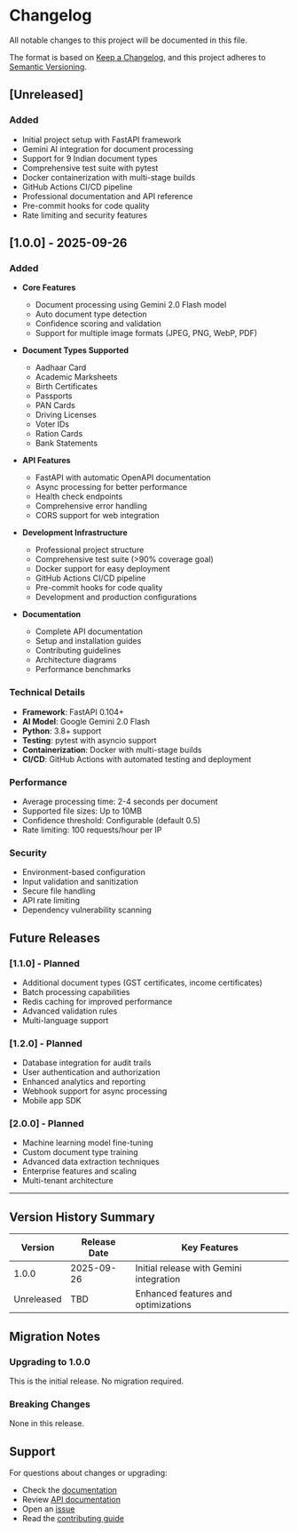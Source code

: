 # Changelog

All notable changes to this project will be documented in this file.

The format is based on [Keep a Changelog](https://keepachangelog.com/en/1.0.0/),
and this project adheres to [Semantic Versioning](https://semver.org/spec/v2.0.0.html).

## [Unreleased]

### Added

- Initial project setup with FastAPI framework
- Gemini AI integration for document processing
- Support for 9 Indian document types
- Comprehensive test suite with pytest
- Docker containerization with multi-stage builds
- GitHub Actions CI/CD pipeline
- Professional documentation and API reference
- Pre-commit hooks for code quality
- Rate limiting and security features

## [1.0.0] - 2025-09-26

### Added

- **Core Features**
  - Document processing using Gemini 2.0 Flash model
  - Auto document type detection
  - Confidence scoring and validation
  - Support for multiple image formats (JPEG, PNG, WebP, PDF)
- **Document Types Supported**

  - Aadhaar Card
  - Academic Marksheets
  - Birth Certificates
  - Passports
  - PAN Cards
  - Driving Licenses
  - Voter IDs
  - Ration Cards
  - Bank Statements

- **API Features**

  - FastAPI with automatic OpenAPI documentation
  - Async processing for better performance
  - Health check endpoints
  - Comprehensive error handling
  - CORS support for web integration

- **Development Infrastructure**

  - Professional project structure
  - Comprehensive test suite (>90% coverage goal)
  - Docker support for easy deployment
  - GitHub Actions CI/CD pipeline
  - Pre-commit hooks for code quality
  - Development and production configurations

- **Documentation**
  - Complete API documentation
  - Setup and installation guides
  - Contributing guidelines
  - Architecture diagrams
  - Performance benchmarks

### Technical Details

- **Framework**: FastAPI 0.104+
- **AI Model**: Google Gemini 2.0 Flash
- **Python**: 3.8+ support
- **Testing**: pytest with asyncio support
- **Containerization**: Docker with multi-stage builds
- **CI/CD**: GitHub Actions with automated testing and deployment

### Performance

- Average processing time: 2-4 seconds per document
- Supported file sizes: Up to 10MB
- Confidence threshold: Configurable (default 0.5)
- Rate limiting: 100 requests/hour per IP

### Security

- Environment-based configuration
- Input validation and sanitization
- Secure file handling
- API rate limiting
- Dependency vulnerability scanning

## Future Releases

### [1.1.0] - Planned

- Additional document types (GST certificates, income certificates)
- Batch processing capabilities
- Redis caching for improved performance
- Advanced validation rules
- Multi-language support

### [1.2.0] - Planned

- Database integration for audit trails
- User authentication and authorization
- Enhanced analytics and reporting
- Webhook support for async processing
- Mobile app SDK

### [2.0.0] - Planned

- Machine learning model fine-tuning
- Custom document type training
- Advanced data extraction techniques
- Enterprise features and scaling
- Multi-tenant architecture

---

## Version History Summary

| Version    | Release Date | Key Features                            |
| ---------- | ------------ | --------------------------------------- |
| 1.0.0      | 2025-09-26   | Initial release with Gemini integration |
| Unreleased | TBD          | Enhanced features and optimizations     |

## Migration Notes

### Upgrading to 1.0.0

This is the initial release. No migration required.

### Breaking Changes

None in this release.

## Support

For questions about changes or upgrading:

- Check the [documentation](README.md)
- Review [API documentation](API.md)
- Open an [issue](https://github.com/sanjanb/ocr-automation-pipeline/issues)
- Read the [contributing guide](CONTRIBUTING.md)
